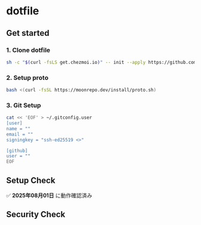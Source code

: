 # dotfile

## Get started

### 1. Clone dotfile

```bash
sh -c "$(curl -fsLS get.chezmoi.io)" -- init --apply https://github.com/ageha734/dotfile.git
```

### 2. Setup proto

```bash
bash <(curl -fsSL https://moonrepo.dev/install/proto.sh)
```

### 3. Git Setup

```bash
cat << 'EOF' > ~/.gitconfig.user
[user]
name = ""
email = ""
signingkey = "ssh-ed25519 <>"

[github]
user = ""
EOF
```

## Setup Check

✅ **2025年08月01日** に動作確認済み

## Security Check
